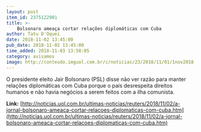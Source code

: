 ```yaml
---
layout: post
item_id: 2375122901
title: >-
    Bolsonaro ameaça cortar relações diplomáticas com Cuba
author: Tatu D'Oquei
date: 2018-11-02 13:45:00
pub_date: 2018-11-02 13:45:00
time_added: 2018-11-03 13:58:05
category: avisamos
image: http://conteudo.imguol.com.br/c/noticias/23/2018/11/01/1nov2018---o-presidente-eleito-jair-bolsonaro-psl-da-entrevista-no-dia-em-que-o-juiz-sergio-moro-aceitou-ser-seu-ministro-1541102858180_956x500.jpg
---
```


O presidente eleito Jair Bolsonaro (PSL) disse não ver razão para manter relações diplomáticas com Cuba porque o país desrespeita direitos humanos e não havia negócios a serem feitos com a ilha comunista.

**Link:** [http://noticias.uol.com.br/ultimas-noticias/reuters/2018/11/02/a-jornal-bolsonaro-ameaca-cortar-relacoes-diplomaticas-com-cuba.htm](http://noticias.uol.com.br/ultimas-noticias/reuters/2018/11/02/a-jornal-bolsonaro-ameaca-cortar-relacoes-diplomaticas-com-cuba.htm)

